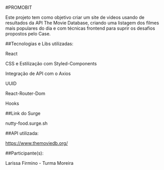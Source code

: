 #PROMOBIT

Este projeto tem como objetivo criar um site de videos usando de resultados da API The Movie Database, criando uma listagem dos filmes mais populares do dia e com técnicas frontend para suprir os desafios propostos pelo Case.

##Tecnologias e Libs utilizadas:

React

CSS e Estilização com Styled-Components

Integração de API com o Axios

UUID

React-Router-Dom

Hooks

##Link do Surge

nutty-food.surge.sh

##API utilizada:

https://www.themoviedb.org/

##Participante(s):

Larissa Firmino - Turma Moreira